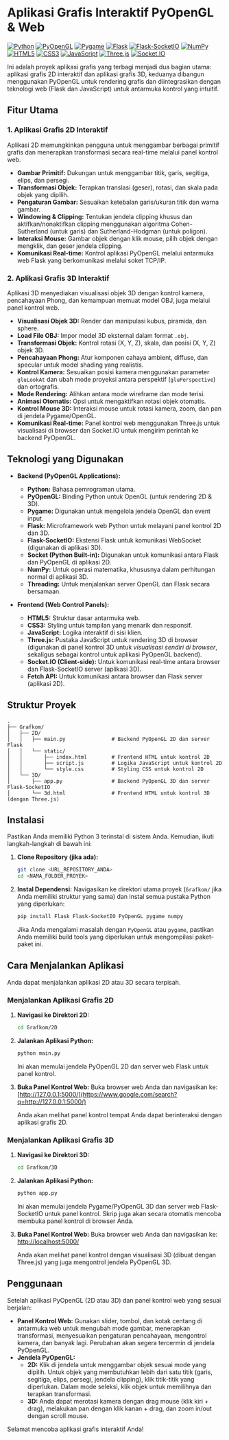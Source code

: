 #  Aplikasi Grafis Interaktif PyOpenGL & Web

[![Python](https://img.shields.io/badge/Python-3776AB?style=for-the-badge&logo=python&logoColor=white)](https://www.python.org/)
[![PyOpenGL](https://img.shields.io/badge/PyOpenGL-blue?style=for-the-badge&logo=opengl&logoColor=white)](http://pyopengl.sourceforge.net/)
[![Pygame](https://img.shields.io/badge/Pygame-FF1C1C?style=for-the-badge&logo=pygame&logoColor=white)](https://www.pygame.org/)
[![Flask](https://img.shields.io/badge/Flask-000000?style=for-the-badge&logo=flask&logoColor=white)](https://flask.palletsprojects.com/)
[![Flask-SocketIO](https://img.shields.io/badge/Flask--SocketIO-000000?style=for-the-badge&logo=socket.io&logoColor=white)](https://flask-socketio.readthedocs.io/en/latest/)
[![NumPy](https://img.shields.io/badge/NumPy-013243?style=for-the-badge&logo=numpy&logoColor=white)](https://numpy.org/)
[![HTML5](https://img.shields.io/badge/HTML5-E34F26?style=for-the-badge&logo=html5&logoColor=white)](https://developer.mozilla.org/en-US/docs/Web/Guide/HTML/HTML5)
[![CSS3](https://img.shields.io/badge/CSS3-1572B6?style=for-the-badge&logo=css3&logoColor=white)](https://developer.mozilla.org/en-US/docs/Web/CSS)
[![JavaScript](https://img.shields.io/badge/JavaScript-F7DF1E?style=for-the-badge&logo=javascript&logoColor=black)](https://developer.mozilla.org/en-US/docs/Web/JavaScript)
[![Three.js](https://img.shields.io/badge/Three.js-black?style=for-the-badge&logo=three.js&logoColor=white)](https://threejs.org/)
[![Socket.IO](https://img.shields.io/badge/Socket.IO-010101?style=for-the-badge&logo=socket.io&logoColor=white)](https://socket.io/)

Ini adalah proyek aplikasi grafis yang terbagi menjadi dua bagian utama: aplikasi grafis 2D interaktif dan aplikasi grafis 3D, keduanya dibangun menggunakan PyOpenGL untuk rendering grafis dan diintegrasikan dengan teknologi web (Flask dan JavaScript) untuk antarmuka kontrol yang intuitif.

## Fitur Utama

### 1\. Aplikasi Grafis 2D Interaktif

Aplikasi 2D memungkinkan pengguna untuk menggambar berbagai primitif grafis dan menerapkan transformasi secara real-time melalui panel kontrol web.

  * **Gambar Primitif:** Dukungan untuk menggambar titik, garis, segitiga, elips, dan persegi.
  * **Transformasi Objek:** Terapkan translasi (geser), rotasi, dan skala pada objek yang dipilih.
  * **Pengaturan Gambar:** Sesuaikan ketebalan garis/ukuran titik dan warna gambar.
  * **Windowing & Clipping:** Tentukan jendela clipping khusus dan aktifkan/nonaktifkan clipping menggunakan algoritma Cohen-Sutherland (untuk garis) dan Sutherland-Hodgman (untuk poligon).
  * **Interaksi Mouse:** Gambar objek dengan klik mouse, pilih objek dengan mengklik, dan geser jendela clipping.
  * **Komunikasi Real-time:** Kontrol aplikasi PyOpenGL melalui antarmuka web Flask yang berkomunikasi melalui soket TCP/IP.

### 2\. Aplikasi Grafis 3D Interaktif

Aplikasi 3D menyediakan visualisasi objek 3D dengan kontrol kamera, pencahayaan Phong, dan kemampuan memuat model OBJ, juga melalui panel kontrol web.

  * **Visualisasi Objek 3D:** Render dan manipulasi kubus, piramida, dan sphere.
  * **Load File OBJ:** Impor model 3D eksternal dalam format `.obj`.
  * **Transformasi Objek:** Kontrol rotasi (X, Y, Z), skala, dan posisi (X, Y, Z) objek 3D.
  * **Pencahayaan Phong:** Atur komponen cahaya ambient, diffuse, dan specular untuk model shading yang realistis.
  * **Kontrol Kamera:** Sesuaikan posisi kamera menggunakan parameter `gluLookAt` dan ubah mode proyeksi antara perspektif (`gluPerspective`) dan ortografis.
  * **Mode Rendering:** Alihkan antara mode wireframe dan mode terisi.
  * **Animasi Otomatis:** Opsi untuk mengaktifkan rotasi objek otomatis.
  * **Kontrol Mouse 3D:** Interaksi mouse untuk rotasi kamera, zoom, dan pan di jendela Pygame/OpenGL.
  * **Komunikasi Real-time:** Panel kontrol web menggunakan Three.js untuk visualisasi di browser dan Socket.IO untuk mengirim perintah ke backend PyOpenGL.

## Teknologi yang Digunakan

  * **Backend (PyOpenGL Applications):**

      * **Python:** Bahasa pemrograman utama.
      * **PyOpenGL:** Binding Python untuk OpenGL (untuk rendering 2D & 3D).
      * **Pygame:** Digunakan untuk mengelola jendela OpenGL dan event input.
      * **Flask:** Microframework web Python untuk melayani panel kontrol 2D dan 3D.
      * **Flask-SocketIO:** Ekstensi Flask untuk komunikasi WebSocket (digunakan di aplikasi 3D).
      * **Socket (Python Built-in):** Digunakan untuk komunikasi antara Flask dan PyOpenGL di aplikasi 2D.
      * **NumPy:** Untuk operasi matematika, khususnya dalam perhitungan normal di aplikasi 3D.
      * **Threading:** Untuk menjalankan server OpenGL dan Flask secara bersamaan.

  * **Frontend (Web Control Panels):**

      * **HTML5:** Struktur dasar antarmuka web.
      * **CSS3:** Styling untuk tampilan yang menarik dan responsif.
      * **JavaScript:** Logika interaktif di sisi klien.
      * **Three.js:** Pustaka JavaScript untuk rendering 3D di browser (digunakan di panel kontrol 3D untuk *visualisasi sendiri di browser*, sekaligus sebagai kontrol untuk aplikasi PyOpenGL backend).
      * **Socket.IO (Client-side):** Untuk komunikasi real-time antara browser dan Flask-SocketIO server (aplikasi 3D).
      * **Fetch API:** Untuk komunikasi antara browser dan Flask server (aplikasi 2D).

## Struktur Proyek

```
.
├── Grafkom/
│   ├── 2D/
│   │   ├── main.py               # Backend PyOpenGL 2D dan server Flask
│   │   └── static/
│   │       ├── index.html        # Frontend HTML untuk kontrol 2D
│   │       ├── script.js         # Logika JavaScript untuk kontrol 2D
│   │       └── style.css         # Styling CSS untuk kontrol 2D
│   └── 3D/
│       ├── app.py                # Backend PyOpenGL 3D dan server Flask-SocketIO
│       └── 3d.html               # Frontend HTML untuk kontrol 3D (dengan Three.js)
```

## Instalasi

Pastikan Anda memiliki Python 3 terinstal di sistem Anda. Kemudian, ikuti langkah-langkah di bawah ini:

1.  **Clone Repository (jika ada):**

    ```bash
    git clone <URL_REPOSITORY_ANDA>
    cd <NAMA_FOLDER_PROYEK>
    ```

2.  **Instal Dependensi:**
    Navigasikan ke direktori utama proyek (`Grafkom/` jika Anda memiliki struktur yang sama) dan instal semua pustaka Python yang diperlukan:

    ```bash
    pip install Flask Flask-SocketIO PyOpenGL pygame numpy
    ```

    Jika Anda mengalami masalah dengan `PyOpenGL` atau `pygame`, pastikan Anda memiliki build tools yang diperlukan untuk mengompilasi paket-paket ini.

## Cara Menjalankan Aplikasi

Anda dapat menjalankan aplikasi 2D atau 3D secara terpisah.

### Menjalankan Aplikasi Grafis 2D

1.  **Navigasi ke Direktori 2D:**

    ```bash
    cd Grafkom/2D
    ```

2.  **Jalankan Aplikasi Python:**

    ```bash
    python main.py
    ```

    Ini akan memulai jendela PyOpenGL 2D dan server web Flask untuk panel kontrol.

3.  **Buka Panel Kontrol Web:**
    Buka browser web Anda dan navigasikan ke:
    [http://127.0.0.1:5000/](https://www.google.com/search?q=http://127.0.0.1:5000/)

    Anda akan melihat panel kontrol tempat Anda dapat berinteraksi dengan aplikasi grafis 2D.

### Menjalankan Aplikasi Grafis 3D

1.  **Navigasi ke Direktori 3D:**

    ```bash
    cd Grafkom/3D
    ```

2.  **Jalankan Aplikasi Python:**

    ```bash
    python app.py
    ```

    Ini akan memulai jendela Pygame/PyOpenGL 3D dan server web Flask-SocketIO untuk panel kontrol. Skrip juga akan secara otomatis mencoba membuka panel kontrol di browser Anda.

3.  **Buka Panel Kontrol Web:**
    Buka browser web Anda dan navigasikan ke:
    [http://localhost:5000/](https://www.google.com/search?q=http://localhost:5000/)

    Anda akan melihat panel kontrol dengan visualisasi 3D (dibuat dengan Three.js) yang juga mengontrol jendela PyOpenGL 3D.

## Penggunaan

Setelah aplikasi PyOpenGL (2D atau 3D) dan panel kontrol web yang sesuai berjalan:

  * **Panel Kontrol Web:** Gunakan slider, tombol, dan kotak centang di antarmuka web untuk mengubah mode gambar, menerapkan transformasi, menyesuaikan pengaturan pencahayaan, mengontrol kamera, dan banyak lagi. Perubahan akan segera tercermin di jendela PyOpenGL.
  * **Jendela PyOpenGL:**
      * **2D:** Klik di jendela untuk menggambar objek sesuai mode yang dipilih. Untuk objek yang membutuhkan lebih dari satu titik (garis, segitiga, elips, persegi, jendela clipping), klik titik-titik yang diperlukan. Dalam mode seleksi, klik objek untuk memilihnya dan terapkan transformasi.
      * **3D:** Anda dapat merotasi kamera dengan drag mouse (klik kiri + drag), melakukan pan dengan klik kanan + drag, dan zoom in/out dengan scroll mouse.

Selamat mencoba aplikasi grafis interaktif Anda\!
